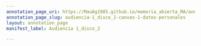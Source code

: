 ```yaml
---
annotation_page_uri: https://MauAg1985.github.io/memoria_abierta_MA/annotations/audiencia-1_disco_2-canvas-1-datos-personales.json
annotation_page_slug: audiencia-1_disco_2-canvas-1-datos-personales
layout: annotation_page
manifest_label: Audiencia 1_disco_2

---
```

